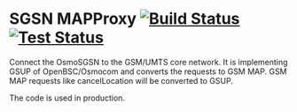 SGSN MAPProxy [![Build Status](https://travis-ci.org/moiji-mobile/sgsn-mapproxy?branch=master)](https://travis-ci.org/moiji-mobile/sgsn-mapproxy) [![Test Status](https://api.bob-bench.org/v1/badgeByUrl?branch=master&hosting=github&ci=travis-ci&repo=moiji-mobile%2Fsgsn-mapproxy)](https://bob-bench.org/r/gh/moiji-mobile/sgsn-mapproxy)
=====

Connect the OsmoSGSN to the GSM/UMTS core network. It is implementing
GSUP of OpenBSC/Osmocom and converts the requests to GSM MAP. GSM MAP
requests like cancelLocation will be converted to GSUP.

The code is used in production.
